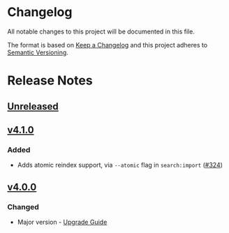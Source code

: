 # Changelog

All notable changes to this project will be documented in this file.

The format is based on [Keep a Changelog](http://keepachangelog.com/) and this project adheres to [Semantic Versioning](http://semver.org/).

# Release Notes

## [Unreleased](https://github.com/algolia/search-bundle/compare/4.1.0...master)


## [v4.1.0](https://github.com/algolia/search-bundle/compare/4.0.0...4.1.0)
### Added
- Adds atomic reindex support, via `--atomic` flag in `search:import` ([#324](https://github.com/algolia/search-bundle/pull/324))

## [v4.0.0](https://github.com/algolia/search-bundle/compare/3.4.0...4.0.0)

### Changed
- Major version - [Upgrade Guide](https://github.com/algolia/search-bundle/blob/master/UPGRADE-4.0.md)
